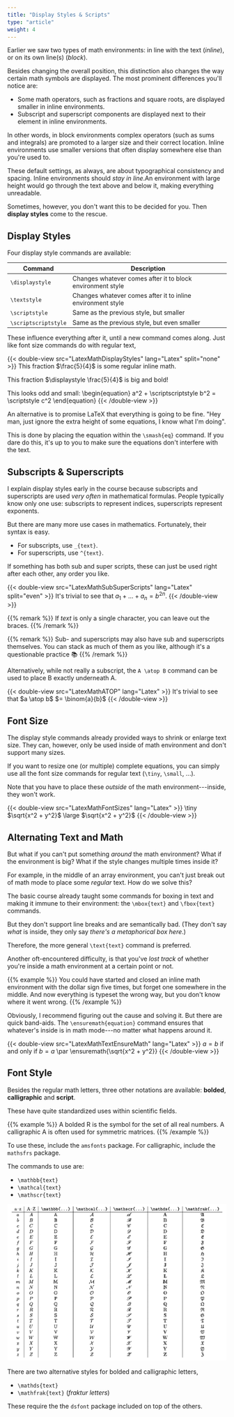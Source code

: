 ```yaml
---
title: "Display Styles & Scripts"
type: "article"
weight: 4
---
```


Earlier we saw two types of math environments: in line with the text (*inline*), or on its own line(s) (*block*). 

Besides changing the overall position, this distinction also changes the way certain math symbols are displayed. The most prominent differences you'll notice are:

-   Some math operators, such as fractions and square roots, are displayed smaller in inline environments.
-   Subscript and superscript components are displayed next to their element in inline environments. 

In other words, in block environments complex operators (such as sums and integrals) are promoted to a larger size and their correct location. Inline environments use smaller versions that often display somewhere else than you're used to.

These default settings, as always, are about typographical consistency and spacing. Inline environments should _stay in line_.An environment with large height would go through the text above and below it, making everything unreadable. 

Sometimes, however, you don't want this to be decided for you. Then **display styles** come to the rescue.

## Display Styles

Four display style commands are available:

| Command                 | Description |
| ----------------------- | ------------------------------------------------------------- |
| `\displaystyle`        | Changes whatever comes after it to block environment style |
| `\textstyle`           | Changes whatever comes after it to inline environment style |
| `\scriptstyle`         | Same as the previous style, but smaller |
| `\scriptscriptstyle`   | Same as the previous style, but even smaller |

These influence everything after it, until a new command comes along. Just like font size commands do with regular text, 

{{< double-view src="LatexMathDisplayStyles" lang="Latex" split="none" >}}
This fraction $\frac{5}{4}$ is some regular inline math.

This fraction $\displaystyle \frac{5}{4}$ is big and bold!

This looks odd and small:
\begin{equation}
    a^2 + \scriptscriptstyle b^2 = \scriptstyle c^2
\end{equation}
{{< /double-view >}}

An alternative is to promise LaTeX that everything is going to be fine. "Hey man, just ignore the extra height of some equations, I know what I'm doing". 

This is done by placing the equation within the `\smash{eq}` command. If you dare do this, it's up to you to make sure the equations don't interfere with the text.

## Subscripts & Superscripts

I explain display styles early in the course because subscripts and superscripts are used *very often* in mathematical formulas. People typically know only one use: subscripts to represent indices, superscripts represent exponents. 

But there are many more use cases in mathematics. Fortunately, their syntax is easy.

* For subscripts, use `_{text}`. 
* For superscripts, use `^{text}`. 

If something has both sub and super scripts, these can just be used right after each other, any order you like.

{{< double-view src="LatexMathSubSuperScripts" lang="Latex" split="even" >}}
It's trivial to see that $a_1 + \ldots + a_n = b^{2n}$.
{{< /double-view >}}

{{% remark %}}
If *text* is only a single character, you can leave out the braces.
{{% /remark %}}

{{% remark %}}
Sub- and superscripts may also have sub and superscripts themselves. You can stack as much of them as you like, although it's a questionable practice 📚
{{% /remark %}}

Alternatively, while not really a subscript, the `A \atop B` command can be used to place B exactly underneath A.

{{< double-view src="LatexMathATOP" lang="Latex" >}}
It's trivial to see that $a \atop b$ $= \binom{a}{b}$
{{< /double-view >}}

## Font Size

The display style commands already provided ways to shrink or enlarge text size. They can, however, only be used inside of math environment and don't support many sizes. 

If you want to resize one (or multiple) complete equations, you can simply use all the font size commands for regular text (`\tiny`, `\small`, ...). 

Note that you have to place these *outside* of the math environment---inside, they won't work.

{{< double-view src="LatexMathFontSizes" lang="Latex" >}}
\tiny $\sqrt{x^2 + y^2}$
\large $\sqrt{x^2 + y^2}$
{{< /double-view >}}

## Alternating Text and Math

But what if you can't put something _around_ the math environment? What if the environment is big? What if the style changes multiple times inside it?

For example, in the middle of an array environment, you can't just break out of math mode to place some _regular_ text. How do we solve this?

The basic course already taught some commands for boxing in text and making it immune to their environment: the `\mbox{text}` and `\fbox{text}` commands.

But they don't support line breaks and are semantically bad. (They don't say _what_ is inside, they only say _there's a metaphorical box here_.)

Therefore, the more general `\text{text}` command is preferred.

Another oft-encountered difficulty, is that you've _lost track_ of whether you're inside a math environment at a certain point or not. 

{{% example %}}
You could have started and closed an inline math environment with the dollar sign five times, but forget one somewhere in the middle. And now everything is typeset the wrong way, but you don't know where it went wrong.
{{% /example %}}

Obviously, I recommend figuring out the cause and solving it. But there are quick band-aids. The `\ensuremath{equation}` command ensures that whatever's inside is in math mode---no matter what happens around it.

{{< double-view src="LatexMathTextEnsureMath" lang="Latex" >}}
$a = b \text{ if and only if } b = a$ \par
\ensuremath{\sqrt{x^2 + y^2}}
{{< /double-view >}}

## Font Style

Besides the regular math letters, three other notations are available: **bolded**, **calligraphic** and **script**. 

These have quite standardized uses within scientific fields. 

{{% example %}}
A bolded R is the symbol for the set of all real numbers. A calligraphic A is often used for symmetric matrices.
{{% /example %}}

To use these, include the `amsfonts` package. For calligraphic, include the `mathsfrs` package.

The commands to use are: 

* `\mathbb{text}`
* `\mathcal{text}`
* `\mathscr{text}`

![Table showing how each font style looks for each letter of the alphabet](LatexMathFontStyles.webp)

There are two alternative styles for bolded and calligraphic letters,

* `\mathds{text}`
* `\mathfrak{text}` (*fraktur letters*)

These require the the `dsfont` package included on top of the others.